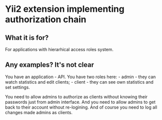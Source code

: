 # Yii2 extension implementing authorization chain

## What it is for?

For applications with hierarhical access roles system.

## Any examples? It's not clear

You have an application - API. You have two roles here:
    - admin - they can watch statistics and edit clients;
    - client - they can see own statistics and set settings.

You need to allow admins to authorize as clients without knowing their passwords just from admin interface. 
And you need to allow admins to get back to their account without re-logining. And of course you need to log all changes made admins as clients.